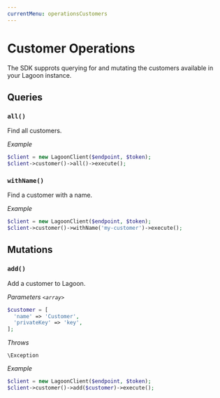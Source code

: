 ```yaml
---
currentMenu: operationsCustomers
---
```


# Customer Operations

The SDK supprots querying for and mutating the customers available in your Lagoon instance.

## Queries

### `all()`

Find all customers.

*Example*

```php
$client = new LagoonClient($endpoint, $token);
$client->customer()->all()->execute();
```

### `withName()`

Find a customer with a name.

*Example*

```php
$client = new LagoonClient($endpoint, $token);
$client->customer()->withName('my-customer')->execute();
```

## Mutations

### `add()`

Add a customer to Lagoon.

*Parameters `<array>`*

```php
$customer = [
  'name' => 'Customer',
  'privateKey' => 'key',
];
```

*Throws*

```
\Exception
```

*Example*

```php
$client = new LagoonClient($endpoint, $token);
$client->customer()->add($customer)->execute();
```
